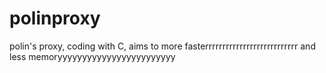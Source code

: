 # polinproxy
polin's proxy, coding with C, aims to more fasterrrrrrrrrrrrrrrrrrrrrrrrrrr and less memoryyyyyyyyyyyyyyyyyyyyyyyy

